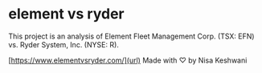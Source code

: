 # element vs ryder
This project is an analysis of Element Fleet Management Corp. (TSX: EFN) vs. Ryder System, Inc. (NYSE: R).

[https://www.elementvsryder.com/](url)
Made with ♡ by Nisa Keshwani


